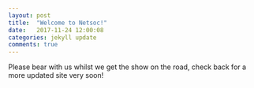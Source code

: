 ```yaml
---
layout: post
title:  "Welcome to Netsoc!"
date:   2017-11-24 12:00:08
categories: jekyll update
comments: true
---
```

Please bear with us whilst we get the show on the road, check back for a more updated site very soon! 
